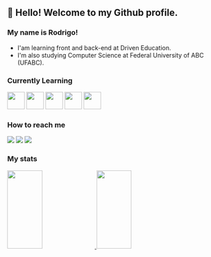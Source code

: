 ## 👋 Hello! Welcome to my Github profile.
### My name is Rodrigo!
- I'am learning front and back-end at Driven Education.
- I'm also studying Computer Science at Federal University of ABC (UFABC).

### Currently Learning
<img src="https://cdn.jsdelivr.net/gh/devicons/devicon/icons/html5/html5-original.svg" width="40" height="40"/> <img src="https://cdn.jsdelivr.net/gh/devicons/devicon/icons/css3/css3-original.svg" width="40" height="40"/>
<img src="https://cdn.jsdelivr.net/gh/devicons/devicon/icons/javascript/javascript-original.svg" width="40" height="40"/>
<img src="https://cdn.jsdelivr.net/gh/devicons/devicon/icons/react/react-original.svg" width="40" height="40"/>
<img src="https://cdn.jsdelivr.net/gh/devicons/devicon/icons/git/git-original.svg" width="40" height="40"/>

### How to reach me

<div>
<a href = "mailto:contato@rods.dduarte"><img src="https://img.shields.io/badge/Gmail-D14836?style=for-the-badge&logo=gmail&logoColor=white" target="_blank"></a>
<a href="https://www.linkedin.com/in/USER_AQUI" target="_blank"><img src="https://img.shields.io/badge/-LinkedIn-%230077B5?style=for-the-badge&logo=linkedin&logoColor=white" target="_blank"></a>
<a href="https://instagram.com/rods_duarte" target="_blank"><img src="https://img.shields.io/badge/-Instagram-%23E4405F?style=for-the-badge&logo=instagram&logoColor=white" target="_blank"></a>
</div>

### My stats

<div>
<a href="https://github.com/rods-duarte">

<img height="180em" width="40%" src="https://github-readme-stats.vercel.app/api?username=rods-duarte&show_icons=true&theme=dracula&include_all_commits=true&count_private=true"/>
<img height="180em" width="40%" src="https://github-readme-stats.vercel.app/api/top-langs/?username=rods-duarte&layout=compact&langs_count=7&theme=dracula"/>
</div>
